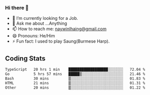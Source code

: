 ### Hi there 👋

- 🔭 I’m currently looking for a Job.
- 💬 Ask me about ...Anything
- 📫 How to reach me: naywinlhaing@gmail.com
- 😄 Pronouns: He/Him
- ⚡ Fun fact: I used to play Saung(Burmese Harp).


## Coding Stats
<!--START_SECTION:waka-->

```txt
TypeScript   20 hrs 1 min    ██████████████████░░░░░░░   72.04 %
Go           5 hrs 57 mins   █████▒░░░░░░░░░░░░░░░░░░░   21.46 %
Bash         30 mins         ▒░░░░░░░░░░░░░░░░░░░░░░░░   01.83 %
HTML         21 mins         ▒░░░░░░░░░░░░░░░░░░░░░░░░   01.31 %
Other        20 mins         ▒░░░░░░░░░░░░░░░░░░░░░░░░   01.22 %
```

<!--END_SECTION:waka-->
